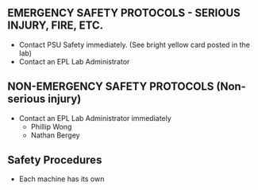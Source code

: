 ## EMERGENCY SAFETY PROTOCOLS - SERIOUS INJURY, FIRE, ETC.

- Contact PSU Safety immediately. (See bright yellow card posted in the lab)
- Contact an EPL Lab Administrator

## NON-EMERGENCY SAFETY PROTOCOLS (Non-serious injury)

- Contact an EPL Lab Administrator immediately
   - Phillip Wong
   - Nathan Bergey

## Safety Procedures

- Each machine has its own 